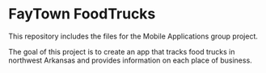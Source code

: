 # FayTown FoodTrucks

This repository includes the files for the Mobile Applications group project.

The goal of this project is to create an app that tracks food trucks in northwest Arkansas and provides information on each place of business.
